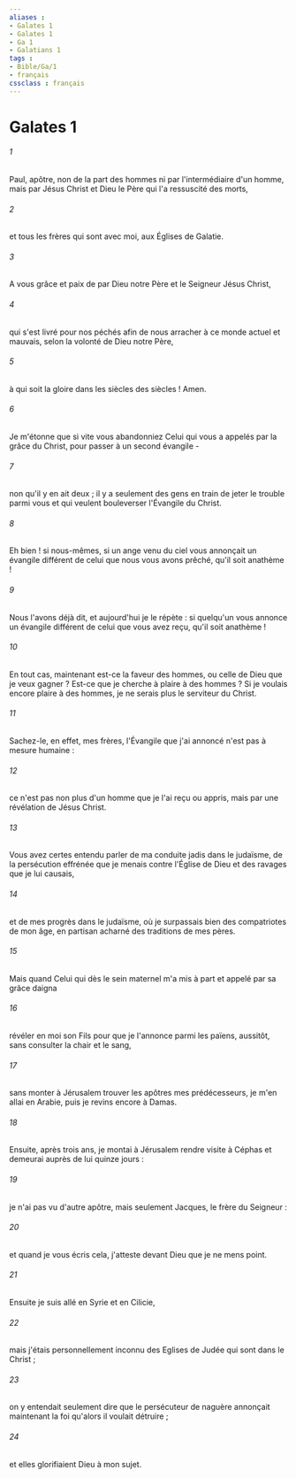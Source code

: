 ```yaml
---
aliases : 
- Galates 1
- Galates 1
- Ga 1
- Galatians 1
tags : 
- Bible/Ga/1
- français
cssclass : français
---
```


# Galates 1

###### 1
Paul, apôtre, non de la part des hommes ni par l'intermédiaire d'un homme, mais par Jésus Christ et Dieu le Père qui l'a ressuscité des morts, 
###### 2
et tous les frères qui sont avec moi, aux Églises de Galatie. 
###### 3
A vous grâce et paix de par Dieu notre Père et le Seigneur Jésus Christ, 
###### 4
qui s'est livré pour nos péchés afin de nous arracher à ce monde actuel et mauvais, selon la volonté de Dieu notre Père, 
###### 5
à qui soit la gloire dans les siècles des siècles ! Amen. 
###### 6
Je m'étonne que si vite vous abandonniez Celui qui vous a appelés par la grâce du Christ, pour passer à un second évangile - 
###### 7
non qu'il y en ait deux ; il y a seulement des gens en train de jeter le trouble parmi vous et qui veulent bouleverser l'Évangile du Christ. 
###### 8
Eh bien ! si nous-mêmes, si un ange venu du ciel vous annonçait un évangile différent de celui que nous vous avons prêché, qu'il soit anathème ! 
###### 9
Nous l'avons déjà dit, et aujourd'hui je le répète : si quelqu'un vous annonce un évangile différent de celui que vous avez reçu, qu'il soit anathème ! 
###### 10
En tout cas, maintenant est-ce la faveur des hommes, ou celle de Dieu que je veux gagner ? Est-ce que je cherche à plaire à des hommes ? Si je voulais encore plaire à des hommes, je ne serais plus le serviteur du Christ. 
###### 11
Sachez-le, en effet, mes frères, l'Évangile que j'ai annoncé n'est pas à mesure humaine : 
###### 12
ce n'est pas non plus d'un homme que je l'ai reçu ou appris, mais par une révélation de Jésus Christ. 
###### 13
Vous avez certes entendu parler de ma conduite jadis dans le judaïsme, de la persécution effrénée que je menais contre l'Église de Dieu et des ravages que je lui causais, 
###### 14
et de mes progrès dans le judaïsme, où je surpassais bien des compatriotes de mon âge, en partisan acharné des traditions de mes pères. 
###### 15
Mais quand Celui qui dès le sein maternel m'a mis à part et appelé par sa grâce daigna 
###### 16
révéler en moi son Fils pour que je l'annonce parmi les païens, aussitôt, sans consulter la chair et le sang, 
###### 17
sans monter à Jérusalem trouver les apôtres mes prédécesseurs, je m'en allai en Arabie, puis je revins encore à Damas. 
###### 18
Ensuite, après trois ans, je montai à Jérusalem rendre visite à Céphas et demeurai auprès de lui quinze jours : 
###### 19
je n'ai pas vu d'autre apôtre, mais seulement Jacques, le frère du Seigneur : 
###### 20
et quand je vous écris cela, j'atteste devant Dieu que je ne mens point. 
###### 21
Ensuite je suis allé en Syrie et en Cilicie, 
###### 22
mais j'étais personnellement inconnu des Eglises de Judée qui sont dans le Christ ; 
###### 23
on y entendait seulement dire que le persécuteur de naguère annonçait maintenant la foi qu'alors il voulait détruire ; 
###### 24
et elles glorifiaient Dieu à mon sujet. 
